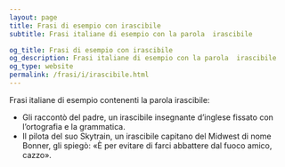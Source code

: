 ```yaml
---
layout: page
title: Frasi di esempio con irascibile 
subtitle: Frasi italiane di esempio con la parola  irascibile

og_title: Frasi di esempio con irascibile 
og_description: Frasi italiane di esempio con la parola  irascibile
og_type: website
permalink: /frasi/i/irascibile.html
---
```


Frasi italiane di esempio contenenti la parola irascibile:


- Gli raccontò del padre, un irascibile insegnante d’inglese fissato con l’ortografia e la grammatica.
- Il pilota del suo Skytrain, un irascibile capitano del Midwest di nome Bonner, gli spiegò: «È per evitare di farci abbattere dal fuoco amico, cazzo».
